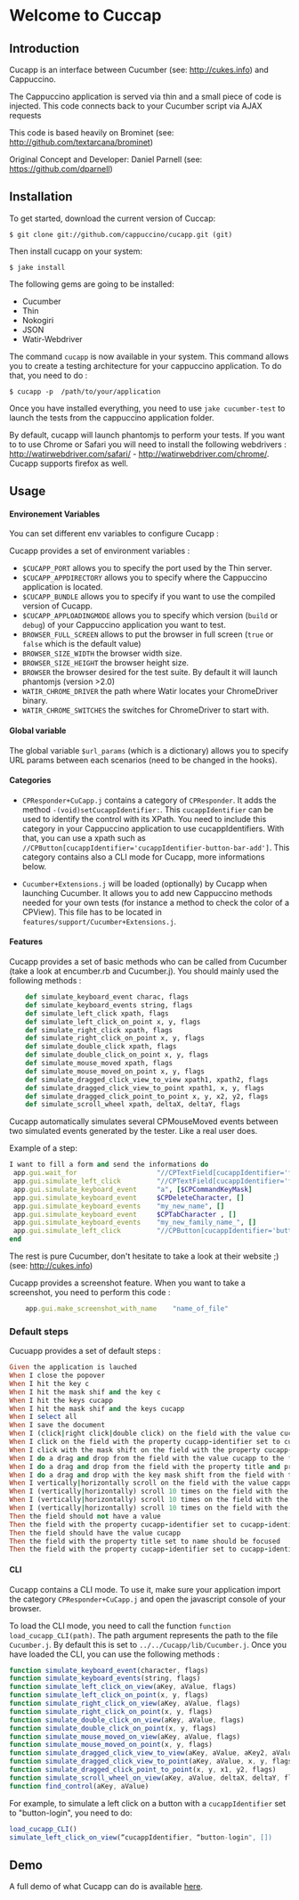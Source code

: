 # Welcome to Cuccap

## Introduction

Cucapp is an interface between Cucumber (see: http://cukes.info) and Cappuccino.

The Cappuccino application is served via thin and a small piece of code is injected.
This code connects back to your Cucumber script via AJAX requests

This code is based heavily on Brominet (see: http://github.com/textarcana/brominet)

Original Concept and Developer: Daniel Parnell (see: https://github.com/dparnell)


## Installation

To get started, download the current version of Cuccap:

    $ git clone git://github.com/cappuccino/cucapp.git (git)

Then install cucapp on your system:

    $ jake install

The following gems are going to be installed:

- Cucumber
- Thin
- Nokogiri
- JSON
- Watir-Webdriver

The command `cucapp` is now available in your system. This command allows you to create a testing architecture for your cappuccino application. To do that, you need to do :

    $ cucapp -p  /path/to/your/application

Once you have installed everything, you need to use `jake cucumber-test` to launch the tests from the cappuccino application folder.

By default, cucapp will launch phantomjs to perform your tests. If you want to to use Chrome or Safari you will need to install the following webdrivers : http://watirwebdriver.com/safari/ - http://watirwebdriver.com/chrome/. Cucapp supports firefox as well.

## Usage

#### Environement Variables

You can set different env variables to configure Cucapp :

Cucapp provides a set of environment variables :

* `$CUCAPP_PORT` allows you to specify the port used by the Thin server.
* `$CUCAPP_APPDIRECTORY` allows you to specify where the Cappuccino application is located.
* `$CUCAPP_BUNDLE` allows you to specify if you want to use the compiled version of Cucapp.
* `$CUCAPP_APPLOADINGMODE` allows you to specify which version (`build` or `debug`) of your Cappuccino application you want to test.
* `BROWSER_FULL_SCREEN` allows to put the browser in full screen (`true` or `false` which is the default value)
* `BROWSER_SIZE_WIDTH` the browser width size.
* `BROWSER_SIZE_HEIGHT` the browser height size.
* `BROWSER` the browser desired for the test suite. By default it will launch phantomjs (version >2.0)
* `WATIR_CHROME_DRIVER` the path where Watir locates your ChromeDriver binary.
* `WATIR_CHROME_SWITCHES` the switches for ChromeDriver to start with.

#### Global variable

The global variable `$url_params` (which is a dictionary) allows you to specify URL params between each scenarios (need to be changed in the hooks).

#### Categories

- `CPResponder+CuCapp.j` contains a category of `CPResponder`. It adds the method `-(void)setCucappIdentifier:`. This `cucappIdentifier` can be used to identify the control with its XPath. You need to include this category in your Cappuccino application to use cucappIdentifiers. With that, you can use a xpath such as `//CPButton[cucappIdentifier='cucappIdentifier-button-bar-add']`. This category contains also a CLI mode for Cucapp, more informations below.

- `Cucumber+Extensions.j` will be loaded (optionally) by Cucapp when launching Cucumber. It allows you to add new Cappuccino methods needed for your own tests (for instance a method to check the color of a CPView). This file has to be located in `features/support/Cucumber+Extensions.j`.

#### Features

Cucapp provides a set of basic methods who can be called from Cucumber (take a look at encumber.rb and Cucumber.j). You should mainly used the following methods :

```ruby
    def simulate_keyboard_event charac, flags
    def simulate_keyboard_events string, flags
    def simulate_left_click xpath, flags
    def simulate_left_click_on_point x, y, flags
    def simulate_right_click xpath, flags
    def simulate_right_click_on_point x, y, flags
    def simulate_double_click xpath, flags
    def simulate_double_click_on_point x, y, flags
    def simulate_mouse_moved xpath, flags
    def simulate_mouse_moved_on_point x, y, flags
    def simulate_dragged_click_view_to_view xpath1, xpath2, flags
    def simulate_dragged_click_view_to_point xpath1, x, y, flags
    def simulate_dragged_click_point_to_point x, y, x2, y2, flags
    def simulate_scroll_wheel xpath, deltaX, deltaY, flags
````

Cucapp automatically simulates several CPMouseMoved events between two simulated events generated by the tester. Like a real user does.

Example of a step:

 ```ruby
I want to fill a form and send the informations do
  app.gui.wait_for                    "//CPTextField[cucappIdentifier='field-name']"
  app.gui.simulate_left_click         "//CPTextField[cucappIdentifier='field-name']", []
  app.gui.simulate_keyboard_event     "a", [$CPCommandKeyMask]
  app.gui.simulate_keyboard_event     $CPDeleteCharacter, []
  app.gui.simulate_keyboard_events    "my_new_name", []
  app.gui.simulate_keyboard_event     $CPTabCharacter , []
  app.gui.simulate_keyboard_events    "my_new_family_name_", []
  app.gui.simulate_left_click         "//CPButton[cucappIdentifier='button-send']", []
end
```

The rest is pure Cucumber, don't hesitate to take a look at their website ;) (see: http://cukes.info)

Cucapp provides a screenshot feature. When you want to take a screenshot, you need to perform this code :

```ruby
    app.gui.make_screenshot_with_name    "name_of_file"
```

### Default steps

Cucuapp provides a set of default steps :

```ruby
Given the application is lauched
When I close the popover
When I hit the key c
When I hit the mask shif and the key c
When I hit the keys cucapp
When I hit the mask shif and the keys cucapp
When I select all
When I save the document
When I (click|right click|double click) on the field with the value cucapp
When I click on the field with the property cucapp-identifier set to cucapp-identifier-button-add
When I click with the mask shift on the field with the property cucapp-identifier set to cucapp-identifier-button-add
When I do a drag and drop from the field with the value cucapp to the field with the value cappuccino
When I do a drag and drop from the field with the property title and property-value cucapp to the field with the property title and property-value cappuccino
When I do a drag and drop with the key mask shift from the field with the property title and property-value cucapp to the field with the property title and property-value cappuccino
When I vertically|horizontally scroll on the field with the value cappuccino
When I (vertically|horizontally) scroll 10 times on the field with the value cappuccino
When I (vertically|horizontally) scroll 10 times on the field with the property title set to cappuccino
When I (vertically|horizontally) scroll 10 times on the field with the property title set to cappuccino
Then the field should not have a value
Then the field with the property cucapp-identifier set to cucapp-identifier-textfield-description should not have a value
Then the field should have the value cucapp
Then the field with the property title set to name should be focused
Then the field with the property cucapp-identifier set to cucapp-identifier-textfield-description should have the value cucapp
```

#### CLI

Cucapp contains a CLI mode. To use it, make sure your application import the category `CPResponder+CuCapp.j` and open the javascript console of your browser.

To load the CLI mode, you need to call the function `function load_cucapp_CLI(path)`. The path argument represents the path to the file `Cucumber.j`. By default this is set to `../../Cucapp/lib/Cucumber.j`. Once you have loaded the CLI, you can use the following methods :

``` javascript
function simulate_keyboard_event(character, flags)
function simulate_keyboard_events(string, flags)
function simulate_left_click_on_view(aKey, aValue, flags)
function simulate_left_click_on_point(x, y, flags)
function simulate_right_click_on_view(aKey, aValue, flags)
function simulate_right_click_on_point(x, y, flags)
function simulate_double_click_on_view(aKey, aValue, flags)
function simulate_double_click_on_point(x, y, flags)
function simulate_mouse_moved_on_view(aKey, aValue, flags)
function simulate_mouse_moved_on_point(x, y, flags)
function simulate_dragged_click_view_to_view(aKey, aValue, aKey2, aValue2, flags)
function simulate_dragged_click_view_to_point(aKey, aValue, x, y, flags)
function simulate_dragged_click_point_to_point(x, y, x1, y2, flags)
function simulate_scroll_wheel_on_view(aKey, aValue, deltaX, deltaY, flags)
function find_control(aKey, aValue)
```

For example, to simulate a left click on a button with a `cucappIdentifier` set to "button-login", you need to do:

``` javascript
load_cucapp_CLI()
simulate_left_click_on_view(“cucappIdentifier, “button-login", [])
```

## Demo

A full demo of what Cucapp can do is available [here](https://github.com/Dogild/Cucapp-demo).
